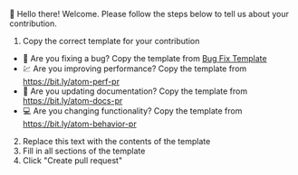 :wave: Hello there! Welcome. Please follow the steps below to tell us about your contribution.

1. Copy the correct template for your contribution
  - :bug: Are you fixing a bug? Copy the template from [Bug Fix Template]()
  - :chart: Are you improving performance? Copy the template from <https://bit.ly/atom-perf-pr>
  - :memo: Are you updating documentation? Copy the template from <https://bit.ly/atom-docs-pr>
  - :computer: Are you changing functionality? Copy the template from <https://bit.ly/atom-behavior-pr>
2. Replace this text with the contents of the template
3. Fill in all sections of the template
4. Click "Create pull request"